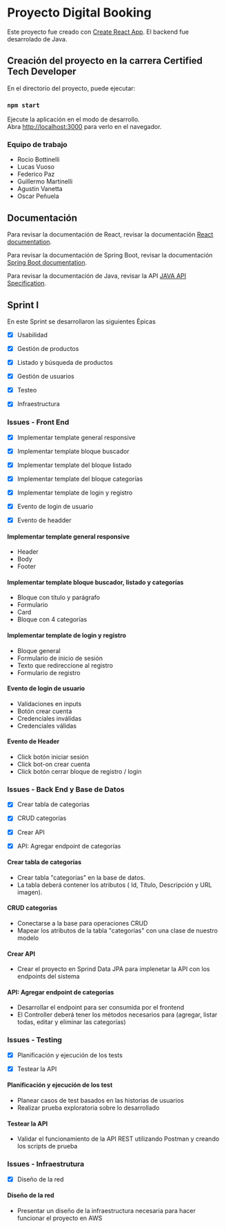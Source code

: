 # Proyecto Digital Booking

Este proyecto fue creado con [Create React App](https://github.com/facebook/create-react-app).
El backend fue desarrolado de Java.


## Creación del proyecto en la carrera Certified Tech Developer

En el directorio del proyecto, puede ejecutar:

### `npm start`

Ejecute la aplicación en el modo de desarrollo.\
Abra [http://localhost:3000](http://localhost:3000) para verlo en el navegador.


### Equipo de trabajo

- Rocio Bottinelli
- Lucas Vuoso
- Federico Paz
- Guillermo Martinelli
- Agustin Vanetta
- Oscar Peñuela


## Documentación

Para revisar la documentación de React, revisar la documentación [React documentation](https://reactjs.org/).

Para revisar la documentación de Spring Boot, revisar la documentación [Spring Boot documentation](https://spring.io/guides).

Para revisar la documentación de Java, revisar la API [JAVA API Specification](https://docs.oracle.com/en/java/javase/11/docs/api/).



## Sprint I

En este Sprint se desarrollaron las siguientes Épicas

- [x] Usabilidad
- [x] Gestión de productos
- [x] Listado y búsqueda de productos
- [x] Gestión de usuarios
- [x] Testeo
- [x] Infraestructura


### Issues - Front End

- [x] Implementar template general responsive
- [x] Implementar template bloque buscador
- [x] Implementar template del bloque listado
- [x] Implementar template del bloque categorías
- [x] Implementar template de login y registro
- [x] Evento de login de usuario
- [x] Evento de headder



#### Implementar template general responsive

- Header
- Body
- Footer

#### Implementar template bloque buscador, listado y categorías

- Bloque con título y parágrafo
- Formulario
- Card
- Bloque con 4 categorías

#### Implementar template de login y registro

- Bloque general
- Formulario de inicio de sesión
- Texto que redireccione al registro
- Formulario de registro

#### Evento de login de usuario

- Validaciones en inputs
- Botón crear cuenta
- Credenciales inválidas
- Credenciales válidas

#### Evento de Header

- Click botón iniciar sesión
- Click bot-on crear cuenta
- Click botón cerrar bloque de registro / login




### Issues - Back End y Base de Datos

- [x] Crear tabla de categorías
- [x] CRUD categorías
- [x] Crear API
- [x] API: Agregar endpoint de categorías



#### Crear tabla de categorías

- Crear tabla "categorías" en la base de datos.
- La tabla deberá contener los atributos ( Id, Título, Descripción y URL imagen).

#### CRUD categorías

- Conectarse a la base para operaciones CRUD
- Mapear los atributos de la tabla "categorías" con una clase de nuestro modelo

#### Crear API

- Crear el proyecto en Sprind Data JPA para implenetar la API con los endpoints del sistema

#### API: Agregar endpoint de categorías

- Desarrollar el endpoint para ser consumida por el frontend
- El Controller deberá tener los métodos necesarios para (agregar, listar todas, editar y eliminar las categorías)



### Issues - Testing

- [x] Planificación y ejecución de los tests
- [x] Testear la API


#### Planificación y ejecución de los test

- Planear casos de test basados en las historias de usuarios
- Realizar prueba exploratoria sobre lo desarrollado

#### Testear la API

- Validar el funcionamiento de la API REST utilizando Postman y creando los scripts de prueba



### Issues - Infraestrutura

-[x] Diseño de la red

#### Diseño de la red

- Presentar un diseño de la infraestructura necesaria para hacer funcionar el proyecto en AWS